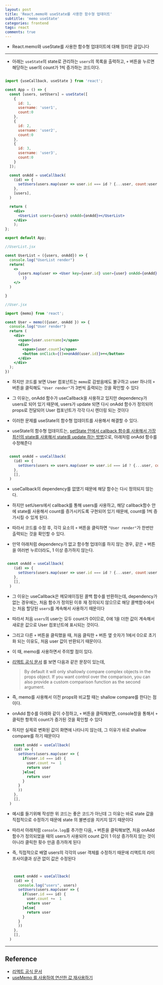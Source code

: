 ```yaml
---
layout: post
title: 'React.memo와 useState를 사용한 함수형 업데이트'
subtitle: 'memo useState'
categories: frontend
tags: react
comments: true
---
```


- React.memo와 useState를 사용한 함수형 업데이트에 대해 정리한 글입니다 

---

- 아래는 `useState`의 state로 관리하는 `users`의 목록을 출력하고, `+` 버튼을 누르면 해당하는 user의 count가 1씩 증가하는 코드이다.

```jsx

import {useCallback, useState } from 'react';

const App = () => {
  const [users, setUsers] = useState([
    {
      id: 1,
      username: 'user1',
      count:0
    },
    {
      id: 2,
      username: 'user2',
      count:0
    },
    {
      id: 3,
      username: 'user3',
      count:0
    }
  ]);

  const onAdd = useCallback(
    (id) => {
      setUsers(users.map(user => user.id === id ? {...user, count:user.count+1} : user))
    },
    [users],
  )

  return (
    <div>
      <UserList users={users} onAdd={onAdd}></UserList>
    </div>
    );
};

export default App;


```

```jsx
//UserList.jsx

const UserList = ({users, onAdd}) => {
  console.log("UserList render")
  return(
    <>      
      {users.map(user => <User key={user.id} user={user} onAdd={onAdd} ></User>
        )}
    </>
  )

}

```

```jsx
//User.jsx

import {memo} from 'react';

const User = memo(({user, onAdd }) => {
  console.log("User render")
  return (
    <div>
      <span>{user.username}</span>
      <div>
        <span>{user.count}</span>
        <button onClick={()=>onAdd(user.id)}>+</button>
      </div>
    </div>
  );
})

```

- 하지만 코드를 보면 User 컴포넌트는 `memo`로 감쌌음에도 불구하고 user 하나의 `+` 버튼을 클릭해도 `"User render"`가 3번씩 출력되는 것을 확인할 수 있다

- 그 이유는, onAdd 함수가 useCallback을 사용하고 있지만 dependency가 users로 되어 있기 때문에, users가 update 되면 다시 onAdd 함수가 정의되어 props로 전달되어 User 컴포넌트가 각각 다시 렌더링 되는 것이다 

- 이러한 문제를 useState의 함수형 업데이트를 사용해서 해결할 수 있다.

- useState의 함수형 업데이트는, [setState 안에서 callback 함수를 사용해서 가장 최신의 state를 사용해서 state를 update 하는 방법](https://dkmqflx.github.io/frontend/2021/01/23/react-setstate/)으로, 아래처럼 onAdd 함수를 수정해준다

```jsx

  const onAdd = useCallback(
    (id) => {
      setUsers(users => users.map(user => user.id === id ? {...user, count:user.count+1} : user))
    },
    [],
  )

```

- useCallback의 dependency를 없앴기 때문에 해당 함수는 다시 정의되지 않는다.

- 하지만 setUsers에서 callback를 통해 users를 사용하고, 해당 callback함수 안에 state를 사용해서 count를 증가시키도록 구현되어 있기 때문에, count를 1씩 증가시킬 수 있게 된다.

- 따라서 코드를 수정 후, 각각 요소의 `+` 버튼을 클릭하면  `"User render"`가 한번만 출력되는 것을 확인할 수 있다.

- 만약 아래처럼 dependency가 없고 함수형 업데이를 하지 않는 경우, 같은  `+` 버튼을 여러번 누르더라도, 1 이상 증가하지 않는다.

```jsx

 const onAdd = useCallback(
    (id) => {
      setUsers(users.map(user => user.id === id ? {...user, count:user.count+1} : user))
    },
    [],
  )

```

- 그 이유는 useCallback은 메모에이징된 콜백 함수를 반환하는데, dependency가 없는 경우에는, 처음 함수가 정의된 이후 재 정의되지 않으므로 해당 콜백함수에서는 처음 할당된 `users`를 계속해서 사용하기 때문이다

- 따라서 처음 `users`의 user는 모두 count가 0이므로, 0에 1을 더한 값이 계속해서 새로운 값으로 User 컴포넌트에 표시되는 것이다.

- 그리고 다른  `+` 버튼을 클릭했을 때, 처음 클릭한 `+` 버튼 옆 숫자가 1에서 0으로 초기화 되는 이유도, 처음 user 값이 반환되기 때문이다.

- 이 때, memo를 사용하면서 주의할 점이 있다.

- [리액트 공식 문서](https://reactjs.org/docs/react-api.html#reactmemo) 를 보면 다음과 같은 문장이 있는데, 

  <blockquote>
    By default it will only shallowly compare complex objects in the props object. If you want control over the comparison, you can also provide a custom comparison function as the second argument.
  </blockquote>

- 즉, memo를 사용해서 이전 props와 비교할 때는 shallow compare를 한다는 점이다.

- onAdd 함수를 아래와 같이 수정하고, `+` 버튼을 클릭해보면, console창을 통해서 `+` 클릭한 항목의 count가 증가된 것을 확인할 수 있다 

- 하지만 실제로 변화된 값이 화면에 나타나지 않는데, 그 이유가 바로 shallow compare를 하기 때문이다


```jsx
    const onAdd = useCallback(
    (id) => {
      setUsers(users.map(user => {
        if(user.id === id) {
          user.count +=  1
          return user
        }else{
          return user
        }
      } 
      ))
    },
    [],
  )

```

- 예시를 들기위해 작성한 위 코드는 좋은 코드가 아닌데 그 이유는 바로 state 값을 직접적으로 수정하기 때문에 state 의 불변성을 지키지 않기 때문이다

- 따라서 아래처럼 `console.log`를 추가한 다음, `+` 버튼을 클릭해보면, 처음 onAdd 함수가 정의되었을 때의 users가 사용되어 count 값이 1 이상 증가하지 않는 것이아니라 클릭한 횟수 만큼 증가하게 된다

- 즉, 직접적으로  배열 users의 각각의 user 객체를 수정하기 때문에 리액트의 라이프사이클과 상관 없이 값은 수정된다


```jsx


    const onAdd = useCallback(
    (id) => {
      console.log("users", users)
      setUsers(users.map(user => {
        if(user.id === id) {
          user.count +=  1
          return user
        }else{
          return user
        }
      } 
      ))
    },
    [],
  )

```


---

## Reference

- [리액트 공식 문서](https://reactjs.org/docs/react-api.html#reactmemo)
- [useMemo 를 사용하여 연산한 값 재사용하기](https://react.vlpt.us/basic/17-useMemo.html)